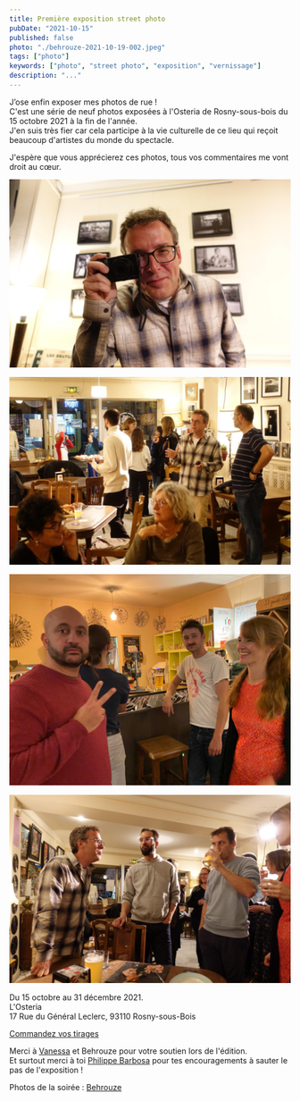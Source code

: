 ```yaml
---
title: Première exposition street photo
pubDate: "2021-10-15"
published: false
photo: "./behrouze-2021-10-19-002.jpeg"
tags: ["photo"]
keywords: ["photo", "street photo", "exposition", "vernissage"]
description: "..."
---
```


J’ose enfin exposer mes photos de rue !  
C'est une série de neuf photos exposées à l'Osteria de Rosny-sous-bois du 15 octobre 2021 à la fin de l'année.  
J'en suis très fier car cela participe à la vie culturelle de ce lieu qui reçoit beaucoup d'artistes du monde du spectacle.

J'espère que vous apprécierez ces photos, tous vos commentaires me vont droit au cœur.

![Photo](behrouze-2021-10-19-002.jpeg)

![Photo](behrouze-2021-10-19-003.jpeg)

![Photo](./IMG_4785.jpeg)

![Photo](behrouze-2021-10-19-004.jpeg)

Du 15 octobre au 31 décembre 2021.  
L'Osteria  
17 Rue du Général Leclerc, 93110 Rosny-sous-Bois

[Commandez vos tirages](https://fabienchampigny.typeform.com/to/fBfPdh8r)

Merci à [Vanessa](https://www.instagram.com/van_ess82/) et Behrouze pour votre soutien lors de l'édition.  
Et surtout merci à toi [Philippe Barbosa](https://www.philippebarbosa.com/) pour tes encouragements à sauter le pas de l'exposition !

Photos de la soirée : [Behrouze](https://behrouze.com/)
